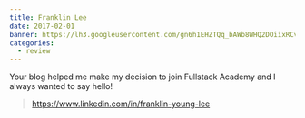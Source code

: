 ```yaml
---
title: Franklin Lee
date: 2017-02-01
banner: https://lh3.googleusercontent.com/gn6h1EHZTQq_bAWb8WHQ2DOiixRCvCM1FqfGMrLHjQ2h9YLg0DYuaXQ2dZRJNJUmKY1rbl7WDB35TBoE4ynhJLsXB_eJMsrNPz4OJiEel-SqPeO04Yq4SJDh8OTESBXEAtTmR9bglc8DLgP2fektCDz3u9_SvTR3_aO6vBaAHlxerom7hFJs_jXK9KRPJRPH0DaaNIVRhtLKIbV93BzVlyKeXRpRFYzEBYt6i267itEkLQO7amleolvuPLFcu4Jw4j87L0aiOjxrlpagdyIrr86c1hGnLu0WRQE3mbH9sWCo5j_9e_Bo9E8l91Sf8qDok4q3z2gapZ4U-SwBfdbMik5pWT8q_NX78jmsy0xWjwwWfSL6cilEZx3vMFKpkRX9TWIWUUY6lawTPDjTA9Xdtva4YySf-t9Fjw7YLW1kEGhcysuHFVA-BGSujASPOy-Lqd58jDEnSXY1r8SW7cCkV9A1kYZJDymwISs16rut3urL5V3jcamiQqyI8ZxEOLgugOvyGzx0nJhy1Ow6U9VUiw2f3q0SWl4pby9NE2VwvhHulnlGM1xrCOqZrrcUhXNP-LEl-NoOG0yIa_4oGF-n4u87bTNYjZmG9gT0H0-jxEjitGrmNlUlYnOkRb2xPm1D=s200-no
categories:
  - review
---
```


Your blog helped me make my decision to join Fullstack Academy and I always wanted to say hello!

> https://www.linkedin.com/in/franklin-young-lee
